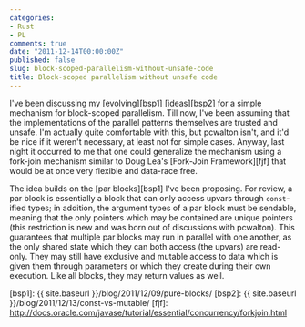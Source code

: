 ```yaml
---
categories:
- Rust
- PL
comments: true
date: "2011-12-14T00:00:00Z"
published: false
slug: block-scoped-parallelism-without-unsafe-code
title: Block-scoped parallelism without unsafe code
---
```


I've been discussing my [evolving][bsp1] [ideas][bsp2] for a simple mechanism for
block-scoped parallelism.  Till now, I've been assuming that the implementations of
the parallel patterns themselves are trusted and unsafe.  I'm actually quite comfortable
with this, but pcwalton isn't, and it'd be nice if it weren't necessary, at least not
for simple cases.  Anyway, last night it occurred to me that one could generalize the
mechanism using a fork-join mechanism similar to Doug Lea's [Fork-Join 
Framework][fjf] that would be at once very flexible and data-race free.

The idea builds on the [par blocks][bsp1] I've been proposing.  For review,
a par block is essentially a block that can only access upvars through `const`-ified
types; in addition, the argument types of a par block must be sendable, meaning that
the only pointers which may be contained are unique pointers (this restriction
is new and was born out of discussions with pcwalton). This guarantees that
multiple par blocks may run in parallel with one another, as the only shared state which
they can both access (the upvars) are read-only.  They may still have exclusive and mutable
access to data which is given them through parameters or which they create 
during their own execution. Like all blocks, they may return values as well.


[bsp1]: {{ site.baseurl }}/blog/2011/12/09/pure-blocks/
[bsp2]: {{ site.baseurl }}/blog/2011/12/13/const-vs-mutable/
[fjf]: http://docs.oracle.com/javase/tutorial/essential/concurrency/forkjoin.html